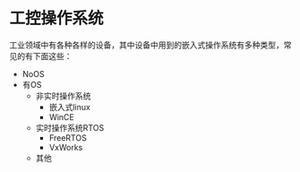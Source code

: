 # 工控操作系统

工业领域中有各种各样的设备，其中设备中用到的嵌入式操作系统有多种类型，常见的有下面这些：

* NoOS
* 有OS
  * 非实时操作系统
    * 嵌入式linux
    * WinCE
  * 实时操作系统RTOS
    * FreeRTOS
    * VxWorks
  * 其他
